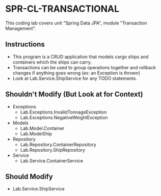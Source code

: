 # SPR-CL-TRANSACTIONAL

This coding lab covers unit "Spring Data JPA", module "Transaction Management".

## Instructions
- This program is a CRUD application that models cargo ships and containers which the ships can carry. 
- Transactions can be used to group operations together and rollback changes if anything goes wrong (ex: an Exception is thrown)
- Look at Lab.Service.ShipService for any TODO statements.

## Shouldn't Modify (But Look at for Context)
- Exceptions
  - Lab.Exceptions.InvalidTonnageException
  - Lab.Exceptions.NegativeWeightException
- Models
  - Lab.Model.Container
  - Lab.ModelShip
- Repository
  - Lab.Repository.ContainerRepository
  - Lab.Repository.ShipRepository
- Service
  - Lab.Service.ContainerService

## Should Modify
- Lab.Service.ShipService